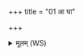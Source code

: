 +++
title = "01 आ घा"

+++
<details><summary>मूलम् (WS)</summary>

आ घा ता गच्छानुत्तरा युगानि यत्र जामयः कृणवन्नजामि । तु. शौनकीय अथर्ववेद १८.१.११  
उप बर्बहि वृषभाय बाहुमन्यमिच्छस्व सुभगे पतिं मत्॥ १ ॥  
किं भ्रातासद्यदनाथं भवाति किमु स्वसा यन् निऋतिर्निगच्छा ।  
काममूता बह्वेतद् रपामि तन्वा मे तन्वं सं पिपृग्धि ॥ २ ॥
</details>
